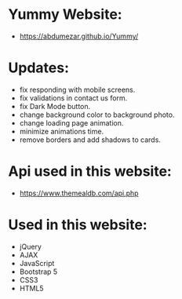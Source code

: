 # Yummy Website:
  - https://abdumezar.github.io/Yummy/
 #
 # Updates:
  - fix responding with mobile screens.
  - fix validations in contact us form.
  - fix Dark Mode button.
  - change background color to background photo.
  - change loading page animation.
  - minimize animations time.
  - remove borders and add shadows to cards.
#
# Api used in this website:
  - https://www.themealdb.com/api.php
#
# Used in this website:  
  - jQuery
  - AJAX
  - JavaScript
  - Bootstrap 5
  - CSS3
  - HTML5
